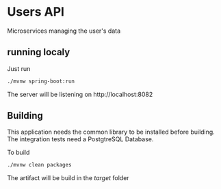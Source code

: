 # Users API

Microservices managing the user's data

## running localy

Just run

```bash
./mvnw spring-boot:run
```
The server will be listening on http://localhost:8082

## Building

This application needs the common library to be installed before building.
The integration tests need a PostgtreSQL Database.

To build
```bash
./mvnw clean packages
```

The artifact will be build in the *target* folder